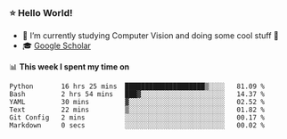 ### ⭐️ Hello World!

<!--
**hologerry/hologerry** is a ✨ _special_ ✨ repository because its `README.md` (this file) appears on your GitHub profile.

Here are some ideas to get you started:

- 🔭 I’m currently working and studying on Computer Vision
- 🌱 I’m currently learning at Peking University
- 💬 Ask me about 
- 📫 How to reach me: E-mail
- 😄 Pronouns: he/his
- ⚡ Fun fact: Music is the Power
-->


- 🔭 I’m currently studying Computer Vision and doing some cool stuff 🤖
- 🎓 [Google Scholar](https://scholar.google.com/citations?user=3ykqW9wAAAAJ&hl=en)


📊 **This week I spent my time on**

<!--START_SECTION:waka-->

```text
Python       16 hrs 25 mins  ████████████████████▒░░░░   81.09 %
Bash         2 hrs 54 mins   ███▓░░░░░░░░░░░░░░░░░░░░░   14.37 %
YAML         30 mins         ▓░░░░░░░░░░░░░░░░░░░░░░░░   02.52 %
Text         22 mins         ▒░░░░░░░░░░░░░░░░░░░░░░░░   01.82 %
Git Config   2 mins          ░░░░░░░░░░░░░░░░░░░░░░░░░   00.17 %
Markdown     0 secs          ░░░░░░░░░░░░░░░░░░░░░░░░░   00.02 %
```

<!--END_SECTION:waka-->
